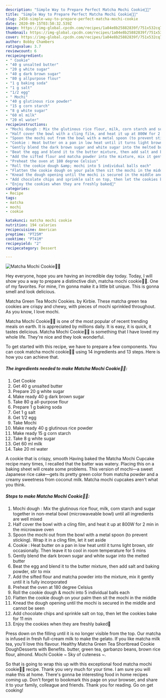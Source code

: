 ```yaml
---
description: "Simple Way to Prepare Perfect Matcha Mochi Cookie🍪🥰"
title: "Simple Way to Prepare Perfect Matcha Mochi Cookie🍪🥰"
slug: 2458-simple-way-to-prepare-perfect-matcha-mochi-cookie
date: 2020-09-15T03:50:32.539Z
image: https://img-global.cpcdn.com/recipes/1a04e8b25882839f/751x532cq70/matcha-mochi-cookie🍪🥰-recipe-main-photo.jpg
thumbnail: https://img-global.cpcdn.com/recipes/1a04e8b25882839f/751x532cq70/matcha-mochi-cookie🍪🥰-recipe-main-photo.jpg
cover: https://img-global.cpcdn.com/recipes/1a04e8b25882839f/751x532cq70/matcha-mochi-cookie🍪🥰-recipe-main-photo.jpg
author: Bobby Chambers
ratingvalue: 3.7
reviewcount: 6
recipeingredient:
- " Cookie"
- "40 g unsalted butter"
- "20 g white sugar"
- "40 g dark brown sugar"
- "80 g allpurpose flour"
- "1 g baking soda"
- "1 g salt"
- "1/2 egg"
- " Mochi"
- "40 g glutinous rice powder"
- "15 g corn starch"
- "8 g white sugar"
- "60 ml milk"
- "20 ml water"
recipeinstructions:
- "Mochi dough : Mix the glutinous rice flour, milk, corn starch and sugar together in non-metal bowl (microwaveable bowl) until all ingredients are well mixed"
- "Half cover the bowl with a cling film, and heat it up at 800W for 2 min in the microwave oven"
- "Spoon the mochi out from the bowl with a metal spoon (to prevent sticking). Wrap it in a cling film, let it set aside"
- "Cookie : Heat butter on a pan in low heat until it turns light brown, stir occasionally. Then leave it to cool in room temperature for 5 mins"
- "Gently blend the dark brown sugar and white sugar into the melted butter"
- "Beat the egg and blend it to the butter mixture, then add salt and baking powder, stir to mix"
- "Add the sifted flour and matcha powder into the mixture, mix it gently until it is fully incorporated"
- "Preheat the oven at 180 degree Celsius"
- "Roll the cookie dough &amp; mochi into 5 individual balls each"
- "Flatten the cookie dough on your palm then sit the mochi in the middle"
- "Knead the dough opening until the mochi is secured in the middle and cannot be seen"
- "Add chocolate chips and sprinkle salt on top, then let the cookies bake for 11 min"
- "Enjoy the cookies when they are freshly baked🥰"
categories:
- Recipe
tags:
- matcha
- mochi
- cookie

katakunci: matcha mochi cookie 
nutrition: 194 calories
recipecuisine: American
preptime: "PT25M"
cooktime: "PT41M"
recipeyield: "2"
recipecategory: Dessert

---
```



![Matcha Mochi Cookie🍪🥰](https://img-global.cpcdn.com/recipes/1a04e8b25882839f/751x532cq70/matcha-mochi-cookie🍪🥰-recipe-main-photo.jpg)

Hey everyone, hope you are having an incredible day today. Today, I will show you a way to prepare a distinctive dish, matcha mochi cookie🍪🥰. One of my favorites. For mine, I'm gonna make it a little bit unique. This is gonna smell and look delicious.

Matcha Green Tea Mochi Cookies. by Kirbie. These matcha green tea cookies are crispy and chewy, with pieces of mochi sprinkled throughout. As you know, I love mochi.

Matcha Mochi Cookie🍪🥰 is one of the most popular of recent trending meals on earth. It is appreciated by millions daily. It is easy, it is quick, it tastes delicious. Matcha Mochi Cookie🍪🥰 is something that I have loved my whole life. They're nice and they look wonderful.


To get started with this recipe, we have to prepare a few components. You can cook matcha mochi cookie🍪🥰 using 14 ingredients and 13 steps. Here is how you can achieve that.

<!--inarticleads1-->

##### The ingredients needed to make Matcha Mochi Cookie🍪🥰:

1. Get  Cookie
1. Get 40 g unsalted butter
1. Prepare 20 g white sugar
1. Make ready 40 g dark brown sugar
1. Take 80 g all-purpose flour
1. Prepare 1 g baking soda
1. Get 1 g salt
1. Get 1/2 egg
1. Take  Mochi
1. Make ready 40 g glutinous rice powder
1. Make ready 15 g corn starch
1. Take 8 g white sugar
1. Get 60 ml milk
1. Take 20 ml water


A cookie that is crispy, smooth Having baked the Matcha Mochi Cupcake recipe many times, I recalled that the batter was watery. Placing this on a baking sheet will create some problems. This version of mochi—a sweet Japanese rice cake—gets its pretty green color from matcha powder and a creamy sweetness from coconut milk. Matcha mochi cupcakes aren&#39;t what you think. 

<!--inarticleads2-->

##### Steps to make Matcha Mochi Cookie🍪🥰:

1. Mochi dough : Mix the glutinous rice flour, milk, corn starch and sugar together in non-metal bowl (microwaveable bowl) until all ingredients are well mixed
1. Half cover the bowl with a cling film, and heat it up at 800W for 2 min in the microwave oven
1. Spoon the mochi out from the bowl with a metal spoon (to prevent sticking). Wrap it in a cling film, let it set aside
1. Cookie : Heat butter on a pan in low heat until it turns light brown, stir occasionally. Then leave it to cool in room temperature for 5 mins
1. Gently blend the dark brown sugar and white sugar into the melted butter
1. Beat the egg and blend it to the butter mixture, then add salt and baking powder, stir to mix
1. Add the sifted flour and matcha powder into the mixture, mix it gently until it is fully incorporated
1. Preheat the oven at 180 degree Celsius
1. Roll the cookie dough &amp; mochi into 5 individual balls each
1. Flatten the cookie dough on your palm then sit the mochi in the middle
1. Knead the dough opening until the mochi is secured in the middle and cannot be seen
1. Add chocolate chips and sprinkle salt on top, then let the cookies bake for 11 min
1. Enjoy the cookies when they are freshly baked🥰


Press down on the filling until it is no longer visible from the top. Our matcha is infused in fresh full-cream milk to make the gelato. If you like matcha milk tea, you&#39;ll love this flavour. Healthy Matcha Green Tea Shortbread Cookie DoughDesserts with Benefits. butter, green tea, garbanzo beans, brown rice flour, almond. Mochi Cookie ~ Sky of cuteness ~. 

So that is going to wrap this up with this exceptional food matcha mochi cookie🍪🥰 recipe. Thank you very much for your time. I am sure you will make this at home. There's gonna be interesting food in home recipes coming up. Don't forget to bookmark this page on your browser, and share it to your family, colleague and friends. Thank you for reading. Go on get cooking!
